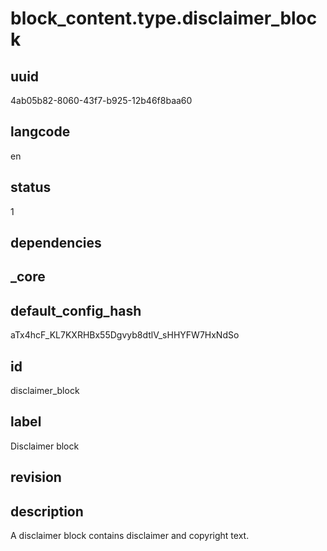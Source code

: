 # block_content.type.disclaimer_block

## uuid
4ab05b82-8060-43f7-b925-12b46f8baa60

## langcode
en

## status
1

## dependencies


## _core

## default_config_hash
aTx4hcF_KL7KXRHBx55Dgvyb8dtlV_sHHYFW7HxNdSo

## id
disclaimer_block

## label
Disclaimer block

## revision


## description
A disclaimer block contains disclaimer and copyright text.

